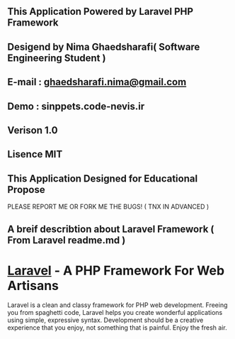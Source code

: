 ## This Application Powered by Laravel PHP Framework
## Desigend by Nima Ghaedsharafi( Software Engineering Student )
## E-mail : ghaedsharafi.nima@gmail.com
## Demo : sinppets.code-nevis.ir
## Verison 1.0
## Lisence MIT
## This Application Designed for Educational Propose

PLEASE REPORT ME OR FORK ME THE BUGS! ( TNX IN ADVANCED )


## A breif describtion about Laravel Framework ( From Laravel readme.md )
# [Laravel](http://laravel.com) - A PHP Framework For Web Artisans

Laravel is a clean and classy framework for PHP web development. Freeing you
from spaghetti code, Laravel helps you create wonderful applications using
simple, expressive syntax. Development should be a creative experience that you
enjoy, not something that is painful. Enjoy the fresh air.